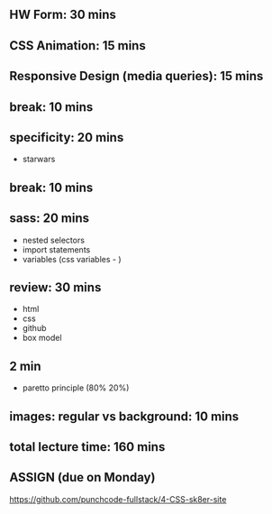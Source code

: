 ## HW Form: 30 mins

## CSS Animation: 15 mins

## Responsive Design (media queries): 15 mins

## break: 10 mins

## specificity: 20 mins
- starwars

## break: 10 mins

## sass: 20 mins
- nested selectors
- import statements
- variables (css variables - )


## review: 30 mins
- html
- css
- github
- box model

## 2 min
- paretto principle (80% 20%)

## images: regular vs background: 10 mins

## total lecture time: 160 mins

## ASSIGN (due on Monday)
https://github.com/punchcode-fullstack/4-CSS-sk8er-site
